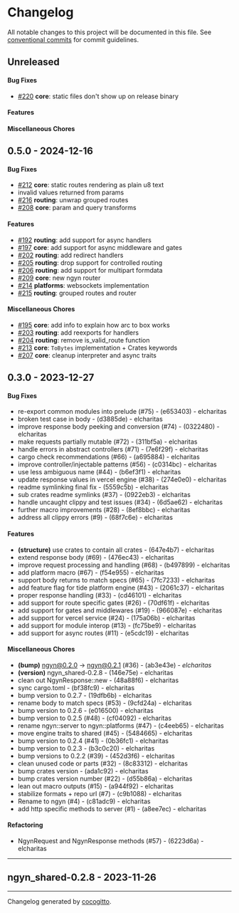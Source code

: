 # Changelog
All notable changes to this project will be documented in this file. See [conventional commits](https://www.conventionalcommits.org/) for commit guidelines.

## Unreleased
#### Bug Fixes
- [#220](../../../../pull/220) **core**: static files don't show up on release binary

#### Features

#### Miscellaneous Chores

## 0.5.0 - 2024-12-16
#### Bug Fixes
- [#212](../../../../pull/212) **core**: static routes rendering as plain u8 text
- invalid values returned from params
- [#216](../../../../pull/216) **routing**: unwrap grouped routes
- [#208](../../../../pull/208) **core**: param and query transforms

#### Features
- [#192](../../../../pull/192) **routing**: add support for async handlers
- [#197](../../../../pull/197) **core**: add support for async middleware and gates
- [#202](../../../../pull/202) **routing**: add redirect handlers
- [#205](../../../../pull/205) **routing**: drop support for controlled routing
- [#206](../../../../pull/206) **routing**: add support for multipart formdata
- [#209](../../../../pull/209) **core**: new ngyn router
- [#214](../../../../pull/214) **platforms**: websockets implementation
- [#215](../../../../pull/215) **routing**: grouped routes and router

#### Miscellaneous Chores
- [#195](../../../../pull/195) **core**: add info to explain how arc to box works
- [#203](../../../../pull/203) **routing**: add reexports for handlers
- [#204](../../../../pull/204) **routing**: remove is_valid_route function
- [#213](../../../../pull/213) **core**: `ToBytes` implementation + Crates keywords
- [#207](../../../../pull/207) **core**: cleanup interpreter and async traits

## 0.3.0 - 2023-12-27
#### Bug Fixes
- re-export common modules into prelude (#75) - (e653403) - elcharitas
- broken test case in body - (d3885de) - elcharitas
- improve response body peeking and conversion (#74) - (0322480) - elcharitas
-  make requests partially mutable (#72) - (311bf5a) - elcharitas
- handle errors in abstract controllers (#71) - (7e6f29f) - elcharitas
- cargo check recommendations (#66) - (a695884) - elcharitas
- improve controller/injectable patterns (#56) - (c0314bc) - elcharitas
- use less ambiguous name (#44) - (b6ef3f1) - elcharitas
- update response values in vercel engine (#38) - (274e0e0) - elcharitas
- readme symlinking final fix - (5559c5b) - elcharitas
- sub crates readme symlinks (#37) - (0922eb3) - elcharitas
- handle uncaught clippy and test issues (#34) - (6d5ae62) - elcharitas
- further macro improvements (#28) - (8ef8bbc) - elcharitas
- address all clippy errors (#9) - (68f7c6e) - elcharitas
#### Features
- **(structure)** use crates to contain all crates - (647e4b7) - elcharitas
- extend response body (#69) - (476ec43) - elcharitas
- improve request processing and handling (#68) - (b497899) - elcharitas
- add platform macro (#67) - (f54e955) - elcharitas
- support body returns to match specs (#65) - (7fc7233) - elcharitas
- add feature flag for tide platform engine (#43) - (2061c37) - elcharitas
- proper response handling (#33) - (cd46101) - elcharitas
- add support for route specific gates (#26) - (70df61f) - elcharitas
- add support for gates and middlewares (#19) - (966087e) - elcharitas
- add support for vercel service (#24) - (175a06b) - elcharitas
- add support for module interop (#13) - (fc75be9) - elcharitas
- add support for async routes (#11) - (e5cdc19) - elcharitas
#### Miscellaneous Chores
- **(bump)** ngyn@0.2.0 -> ngyn@0.2.1 (#36) - (ab3e43e) - *elcharitas*
- **(version)** ngyn_shared-0.2.8 - (146e75e) - elcharitas
- clean out NgynResponse::new - (48a88f6) - elcharitas
- sync cargo.toml - (bf38fc9) - elcharitas
- bump version to 0.2.7 - (19dfb6b) - elcharitas
- rename body to match specs (#53) - (9cfd24a) - elcharitas
- bump version to 0.2.6 - (e016500) - elcharitas
- bump version to 0.2.5 (#48) - (cf04092) - elcharitas
- rename ngyn::server to ngyn::platforms (#47) - (c4eeb65) - elcharitas
- move engine traits to shared (#45) - (5484665) - elcharitas
- bump version to 0.2.4 (#41) - (0b36fc1) - elcharitas
- bump version to 0.2.3 - (b3c0c20) - elcharitas
- bump versions to 0.2.2 (#39) - (452d3f6) - elcharitas
- clean unused code or parts (#32) - (8c83312) - elcharitas
- bump crates version - (ada1c92) - elcharitas
- bump crates version number (#22) - (d55b86a) - elcharitas
- lean out macro outputs (#15) - (a944f92) - elcharitas
- stabilize formats + repo url (#7) - (c9b1088) - elcharitas
- Rename to ngyn (#4) - (c81adc9) - elcharitas
- add http specific methods to server (#1) - (a8ee7ec) - elcharitas
#### Refactoring
- NgynRequest and NgynResponse methods (#57) - (6223d6a) - elcharitas

- - -

## ngyn_shared-0.2.8 - 2023-11-26

- - -

Changelog generated by [cocogitto](https://github.com/cocogitto/cocogitto).